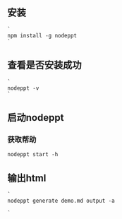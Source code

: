 ##  安装  ##

    `
	npm install -g nodeppt
	`
## 查看是否安装成功 ##

    `
	nodeppt -v
	`

## 启动nodeppt ##

### 获取帮助 ###

`
nodeppt start -h
`

## 输出html ##

    `
	nodeppt generate demo.md output -a

	`
